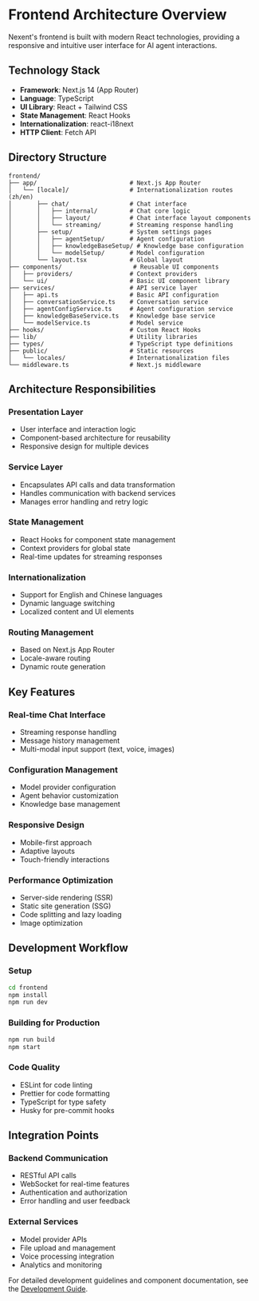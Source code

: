 # Frontend Architecture Overview

Nexent's frontend is built with modern React technologies, providing a responsive and intuitive user interface for AI agent interactions.

## Technology Stack

- **Framework**: Next.js 14 (App Router)
- **Language**: TypeScript
- **UI Library**: React + Tailwind CSS
- **State Management**: React Hooks
- **Internationalization**: react-i18next
- **HTTP Client**: Fetch API

## Directory Structure

```
frontend/
├── app/                          # Next.js App Router
│   └── [locale]/                 # Internationalization routes (zh/en)
│       ├── chat/                 # Chat interface
│       │   ├── internal/         # Chat core logic
│       │   ├── layout/           # Chat interface layout components
│       │   └── streaming/        # Streaming response handling
│       ├── setup/                # System settings pages
│       │   ├── agentSetup/       # Agent configuration
│       │   ├── knowledgeBaseSetup/ # Knowledge base configuration
│       │   └── modelSetup/       # Model configuration
│       └── layout.tsx            # Global layout
├── components/                    # Reusable UI components
│   ├── providers/                # Context providers
│   └── ui/                       # Basic UI component library
├── services/                     # API service layer
│   ├── api.ts                    # Basic API configuration
│   ├── conversationService.ts    # Conversation service
│   ├── agentConfigService.ts     # Agent configuration service
│   ├── knowledgeBaseService.ts   # Knowledge base service
│   └── modelService.ts           # Model service
├── hooks/                        # Custom React Hooks
├── lib/                          # Utility libraries
├── types/                        # TypeScript type definitions
├── public/                       # Static resources
│   └── locales/                  # Internationalization files
└── middleware.ts                 # Next.js middleware
```

## Architecture Responsibilities

### **Presentation Layer**
- User interface and interaction logic
- Component-based architecture for reusability
- Responsive design for multiple devices

### **Service Layer**
- Encapsulates API calls and data transformation
- Handles communication with backend services
- Manages error handling and retry logic

### **State Management**
- React Hooks for component state management
- Context providers for global state
- Real-time updates for streaming responses

### **Internationalization**
- Support for English and Chinese languages
- Dynamic language switching
- Localized content and UI elements

### **Routing Management**
- Based on Next.js App Router
- Locale-aware routing
- Dynamic route generation

## Key Features

### Real-time Chat Interface
- Streaming response handling
- Message history management
- Multi-modal input support (text, voice, images)

### Configuration Management
- Model provider configuration
- Agent behavior customization
- Knowledge base management

### Responsive Design
- Mobile-first approach
- Adaptive layouts
- Touch-friendly interactions

### Performance Optimization
- Server-side rendering (SSR)
- Static site generation (SSG)
- Code splitting and lazy loading
- Image optimization

## Development Workflow

### Setup
```bash
cd frontend
npm install
npm run dev
```

### Building for Production
```bash
npm run build
npm start
```

### Code Quality
- ESLint for code linting
- Prettier for code formatting
- TypeScript for type safety
- Husky for pre-commit hooks

## Integration Points

### Backend Communication
- RESTful API calls
- WebSocket for real-time features
- Authentication and authorization
- Error handling and user feedback

### External Services
- Model provider APIs
- File upload and management
- Voice processing integration
- Analytics and monitoring

For detailed development guidelines and component documentation, see the [Development Guide](../getting-started/development-guide).